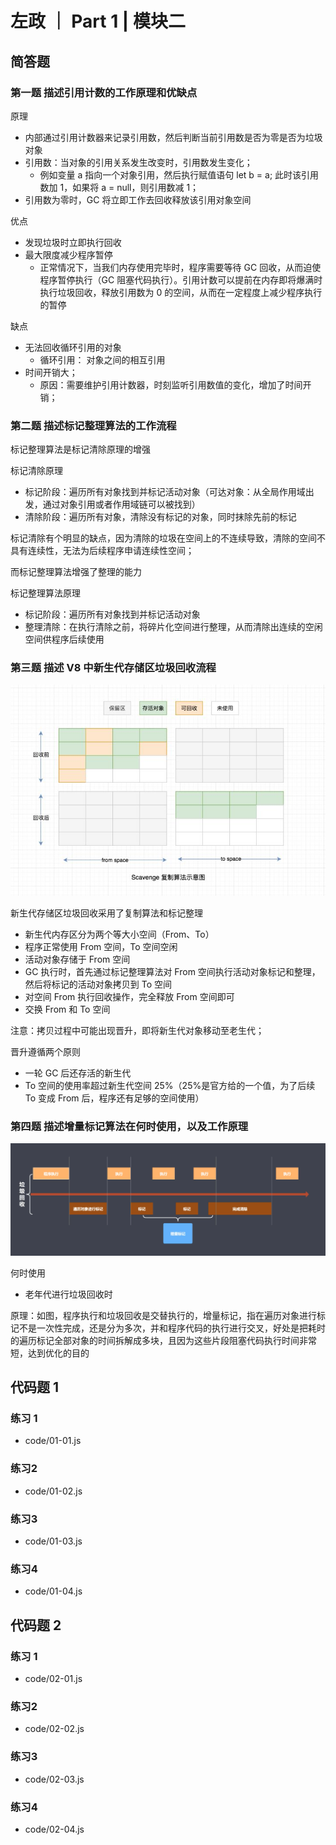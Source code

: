 # 左政 ｜ Part 1 | 模块二

## 简答题

### 第一题 描述引用计数的工作原理和优缺点

原理
- 内部通过引用计数器来记录引用数，然后判断当前引用数是否为零是否为垃圾对象
- 引用数：当对象的引用关系发生改变时，引用数发生变化；
  - 例如变量 a 指向一个对象引用，然后执行赋值语句 let b = a; 此时该引用数加 1，如果将 a = null，则引用数减 1；
- 引用数为零时，GC 将立即工作去回收释放该引用对象空间

优点
- 发现垃圾时立即执行回收
- 最大限度减少程序暂停
  - 正常情况下，当我们内存使用完毕时，程序需要等待 GC 回收，从而迫使程序暂停执行（GC 阻塞代码执行）。引用计数可以提前在内存即将爆满时执行垃圾回收，释放引用数为 0 的空间，从而在一定程度上减少程序执行的暂停

缺点
- 无法回收循环引用的对象
  - 循环引用： 对象之间的相互引用
- 时间开销大；
  - 原因：需要维护引用计数器，时刻监听引用数值的变化，增加了时间开销；

### 第二题 描述标记整理算法的工作流程

标记整理算法是标记清除原理的增强

标记清除原理
- 标记阶段：遍历所有对象找到并标记活动对象（可达对象：从全局作用域出发，通过对象引用或者作用域链可以被找到）
- 清除阶段：遍历所有对象，清除没有标记的对象，同时抹除先前的标记

标记清除有个明显的缺点，因为清除的垃圾在空间上的不连续导致，清除的空间不具有连续性，无法为后续程序申请连续性空间；

而标记整理算法增强了整理的能力

标记整理算法原理
- 标记阶段：遍历所有对象找到并标记活动对象
- 整理清除：在执行清除之前，将碎片化空间进行整理，从而清除出连续的空闲空间供程序后续使用

### 第三题 描述 V8 中新生代存储区垃圾回收流程

![复制算法](./notes/Scavenge-复制算法.jpg)

新生代存储区垃圾回收采用了复制算法和标记整理

- 新生代内存区分为两个等大小空间（From、To）
- 程序正常使用 From 空间，To 空间空闲
- 活动对象存储于 From 空间
- GC 执行时，首先通过标记整理算法对 From 空间执行活动对象标记和整理，然后将标记的活动对象拷贝到 To 空间
- 对空间 From 执行回收操作，完全释放 From 空间即可
- 交换 From 和 To 空间

注意：拷贝过程中可能出现晋升，即将新生代对象移动至老生代；

晋升遵循两个原则

- 一轮 GC 后还存活的新生代
- To 空间的使用率超过新生代空间 25%（25%是官方给的一个值，为了后续  To 变成 From 后，程序还有足够的空间使用）

### 第四题 描述增量标记算法在何时使用，以及工作原理

![标记增量](./notes/标记增量.png)

何时使用

- 老年代进行垃圾回收时

原理：如图，程序执行和垃圾回收是交替执行的，增量标记，指在遍历对象进行标记不是一次性完成，还是分为多次，并和程序代码的执行进行交叉，好处是把耗时的遍历标记全部对象的时间拆解成多块，且因为这些片段阻塞代码执行时间非常短，达到优化的目的

## 代码题 1

### 练习 1

- code/01-01.js

### 练习2

- code/01-02.js

### 练习3

- code/01-03.js

### 练习4

- code/01-04.js

## 代码题 2

### 练习 1

- code/02-01.js

### 练习2

- code/02-02.js

### 练习3

- code/02-03.js

### 练习4

- code/02-04.js


